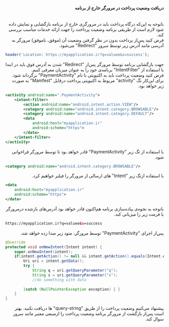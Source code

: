 <div dir="rtl"><b>دریافت وضعیت پرداخت در مرورگر خارج از برنامه</b></div>
<br>
<br>
<div dir="rtl">باتوجه یه این‌که درگاه پرداخت باید در مرورگری خارج از برنامه بازگشایی و نمایش داده شود
لازم است از طریقی برنامه وضعیت پرداخت را جهت ارائه خدمات مناسب بررسی کند.
</div>
<div dir="rtl">فرض کنید پس‌از پرداخت بدون در نظر گرفتن وضعیت آن (موفق، ناموفق) مرورگر به آدرسی مانند آدرس زیر توسط سرور "Redirect" می‌شود.</div>

```php
header('Location: https://myapplication.ir?q=valuee&s=success');
```
<div dir="rtl">
جهت بازگشایی برنامه توسط مرورگر پس‌از "Redirect" شدن به آدرس فوق باید در ابتدا با استفاده از "IntentFilter"  برنامه‌ی خود را به عنوان میزبان معرفی کنیم.
</div> 

<div dir="rtl">فرض کنید وضعیت پرداخت باید به اکتیویتی با نام "PaymentActivity" برگرداند شود. برای این‌کار تگ "activity" مربوط به اکتیویتی پرداخت درفایل "Manifest" به صورت زیر خواهد بود.</div>

```xml
<activity android:name=".PaymentActivity">  
	<intent-filter> 
		<action android:name="android.intent.action.VIEW"/>  
		<category android:name="android.intent.category.BROWSABLE"/>  
		<category android:name="android.intent.category.DEFAULT"/>  
		<data  
			android:host="myapplication.ir" 
			android:scheme="https">  
		</data>  
	</intent-filter>
</activity>
```
<div dir="rtl"> با استفاده از تگ زیر "PaymentActivity" قادر خواهد بود تا توسط مرورگر فراخوانی شود.</div>

```xml
<category android:name="android.intent.category.BROWSABLE"/>
```
<div dir="rtl">
با استفاده ازتگ زیر "Intent" های ارسالی از مرورگر را فیلتر خواهیم کرد.
</div>

```xml
<data  
	android:host="myapplication.ir" 
	android:scheme="https">  
</data>
```
<div dir="rtl">
باتوجه به نحوه‌ی پیاده‌سازی برنامه هم‌اکنون قادر خواهد بود آدرس‌های باز‌شده درمرورگر با فرمت زیر را میزبانی کند.
</div>

```html
https://myapplication.ir?q=valuee&s=success
```
<div dir="rtl">
پس‌از اجرای "PaymentActivity" توسط مرورگر، متود زیر صدا زده خواهد شد.
</div>

```Java
@Override  
protected void onNewIntent(Intent intent) {  
	super.onNewIntent(intent);  
	if(intent.getAction() != null && intent.getAction().equals(Intent.ACTION_VIEW)) {  
		Uri uri = intent.getData();  
		try {  
			String q = uri.getQueryParameter("q");  
			String s = uri.getQueryParameter("s");  
			//do something with data  
  
		}catch (NullPointerException exception) { }  
	}  
}
```

<div dir="rtl">
پیشنهاد می‌کنیم وضعیت پرداخت را از طریق "query-string" ها دریافت نکنید. بهتر است پس‌از بازگشت از مرورگر برنامه وضعیت پرداخت را ازمنبعی معتبر مانند سرور سوال کند.
</div>
